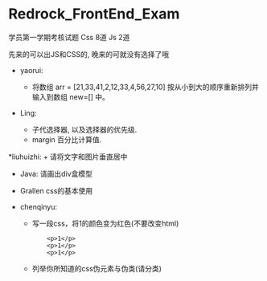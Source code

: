 Redrock_FrontEnd_Exam
============

学员第一学期考核试题
Css 8道
Js  2道

先来的可以出JS和CSS的, 晚来的可就没有选择了哦

* yaorui:
	+ 将数组 arr = [21,33,41,2,12,33,4,56,27,10] 按从小到大的顺序重新排列并输入到数组 new=[] 中。
	
* Ling:
	+ 子代选择器, 以及选择器的优先级.
	+ margin 百分比计算值.

*liuhuizhi:
        + 请将文字和图片垂直居中

* Java:
	请画出div盒模型

* Grallen
    css的基本使用

* chenqinyu:
	+ 写一段css，将1的颜色变为红色(不要改变html)
	
		```
			<p>1</p>
			<p>1</p>
			<p>1</p>
		```
	+ 列举你所知道的css伪元素与伪类(请分类)	